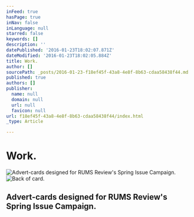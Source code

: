 ```yaml
---
inFeed: true
hasPage: true
inNav: false
inLanguage: null
starred: false
keywords: []
description: ''
datePublished: '2016-01-23T18:02:07.871Z'
dateModified: '2016-01-23T18:02:05.884Z'
title: Work.
author: []
sourcePath: _posts/2016-01-23-f18ef45f-43a8-4e8f-8b63-cdaa58438f44.md
published: true
authors: []
publisher:
  name: null
  domain: null
  url: null
  favicon: null
url: f18ef45f-43a8-4e8f-8b63-cdaa58438f44/index.html
_type: Article

---
```

# Work.
![Advert-cards designed for RUMS Review's Spring Issue Campaign.](https://the-grid-user-content.s3-us-west-2.amazonaws.com/71ee1f14-56a0-46fa-bd85-eb983879b9d4.jpg)
![Back of card.](https://the-grid-user-content.s3-us-west-2.amazonaws.com/528f0ad2-4da9-41f7-8325-f1ae01ced4c7.jpg)

## Advert-cards designed for RUMS Review's Spring Issue Campaign.